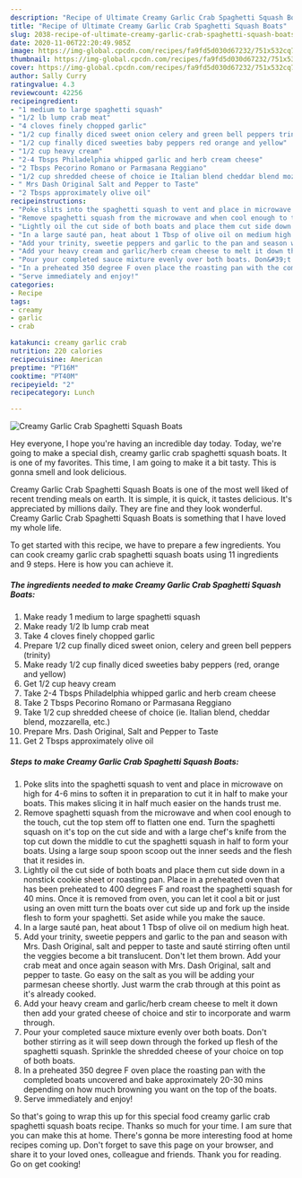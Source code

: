 ```yaml
---
description: "Recipe of Ultimate Creamy Garlic Crab Spaghetti Squash Boats"
title: "Recipe of Ultimate Creamy Garlic Crab Spaghetti Squash Boats"
slug: 2038-recipe-of-ultimate-creamy-garlic-crab-spaghetti-squash-boats
date: 2020-11-06T22:20:49.985Z
image: https://img-global.cpcdn.com/recipes/fa9fd5d030d67232/751x532cq70/creamy-garlic-crab-spaghetti-squash-boats-recipe-main-photo.jpg
thumbnail: https://img-global.cpcdn.com/recipes/fa9fd5d030d67232/751x532cq70/creamy-garlic-crab-spaghetti-squash-boats-recipe-main-photo.jpg
cover: https://img-global.cpcdn.com/recipes/fa9fd5d030d67232/751x532cq70/creamy-garlic-crab-spaghetti-squash-boats-recipe-main-photo.jpg
author: Sally Curry
ratingvalue: 4.3
reviewcount: 42256
recipeingredient:
- "1 medium to large spaghetti squash"
- "1/2 lb lump crab meat"
- "4 cloves finely chopped garlic"
- "1/2 cup finally diced sweet onion celery and green bell peppers trinity"
- "1/2 cup finally diced sweeties baby peppers red orange and yellow"
- "1/2 cup heavy cream"
- "2-4 Tbsps Philadelphia whipped garlic and herb cream cheese"
- "2 Tbsps Pecorino Romano or Parmasana Reggiano"
- "1/2 cup shredded cheese of choice ie Italian blend cheddar blend mozzarella etc"
- " Mrs Dash Original Salt and Pepper to Taste"
- "2 Tbsps approximately olive oil"
recipeinstructions:
- "Poke slits into the spaghetti squash to vent and place in microwave on high for 4-6 mins to soften it in preparation to cut it in half to make your boats. This makes slicing it in half much easier on the hands trust me."
- "Remove spaghetti squash from the microwave and when cool enough to the touch, cut the top stem off to flatten one end. Turn the spaghetti squash on it&#39;s top on the cut side and with a large chef&#39;s knife from the top cut down the middle to cut the spaghetti squash in half to form your boats. Using a large soup spoon scoop out the inner seeds and the flesh that it resides in."
- "Lightly oil the cut side of both boats and place them cut side down in a nonstick cookie sheet or roasting pan. Place in a preheated oven that has been preheated to 400 degrees F and roast the spaghetti squash for 40 mins. Once it is removed from oven, you can let it cool a bit or just using an oven mitt turn the boats over cut side up and fork up the inside flesh to form your spaghetti. Set aside while you make the sauce."
- "In a large sauté pan, heat about 1 Tbsp of olive oil on medium high heat."
- "Add your trinity, sweetie peppers and garlic to the pan and season with Mrs. Dash Original, salt and pepper to taste and sauté stirring often until the veggies become a bit translucent. Don&#39;t let them brown. Add your crab meat and once again season with Mrs. Dash Original, salt and pepper to taste. Go easy on the salt as you will be adding your parmesan cheese shortly. Just warm the crab through at this point as it&#39;s already cooked."
- "Add your heavy cream and garlic/herb cream cheese to melt it down then add your grated cheese of choice and stir to incorporate and warm through."
- "Pour your completed sauce mixture evenly over both boats. Don&#39;t bother stirring as it will seep down through the forked up flesh of the spaghetti squash. Sprinkle the shredded cheese of your choice on top of both boats."
- "In a preheated 350 degree F oven place the roasting pan with the completed boats uncovered and bake approximately 20-30 mins depending on how much browning you want on the top of the boats."
- "Serve immediately and enjoy!"
categories:
- Recipe
tags:
- creamy
- garlic
- crab

katakunci: creamy garlic crab 
nutrition: 220 calories
recipecuisine: American
preptime: "PT16M"
cooktime: "PT40M"
recipeyield: "2"
recipecategory: Lunch

---
```



![Creamy Garlic Crab Spaghetti Squash Boats](https://img-global.cpcdn.com/recipes/fa9fd5d030d67232/751x532cq70/creamy-garlic-crab-spaghetti-squash-boats-recipe-main-photo.jpg)

Hey everyone, I hope you're having an incredible day today. Today, we're going to make a special dish, creamy garlic crab spaghetti squash boats. It is one of my favorites. This time, I am going to make it a bit tasty. This is gonna smell and look delicious.

Creamy Garlic Crab Spaghetti Squash Boats is one of the most well liked of recent trending meals on earth. It is simple, it is quick, it tastes delicious. It's appreciated by millions daily. They are fine and they look wonderful. Creamy Garlic Crab Spaghetti Squash Boats is something that I have loved my whole life.




To get started with this recipe, we have to prepare a few ingredients. You can cook creamy garlic crab spaghetti squash boats using 11 ingredients and 9 steps. Here is how you can achieve it.

<!--inarticleads1-->

##### The ingredients needed to make Creamy Garlic Crab Spaghetti Squash Boats:

1. Make ready 1 medium to large spaghetti squash
1. Make ready 1/2 lb lump crab meat
1. Take 4 cloves finely chopped garlic
1. Prepare 1/2 cup finally diced sweet onion, celery and green bell peppers (trinity)
1. Make ready 1/2 cup finally diced sweeties baby peppers (red, orange and yellow)
1. Get 1/2 cup heavy cream
1. Take 2-4 Tbsps Philadelphia whipped garlic and herb cream cheese
1. Take 2 Tbsps Pecorino Romano or Parmasana Reggiano
1. Take 1/2 cup shredded cheese of choice (ie. Italian blend, cheddar blend, mozzarella, etc.)
1. Prepare  Mrs. Dash Original, Salt and Pepper to Taste
1. Get 2 Tbsps approximately olive oil




<!--inarticleads2-->

##### Steps to make Creamy Garlic Crab Spaghetti Squash Boats:

1. Poke slits into the spaghetti squash to vent and place in microwave on high for 4-6 mins to soften it in preparation to cut it in half to make your boats. This makes slicing it in half much easier on the hands trust me.
1. Remove spaghetti squash from the microwave and when cool enough to the touch, cut the top stem off to flatten one end. Turn the spaghetti squash on it&#39;s top on the cut side and with a large chef&#39;s knife from the top cut down the middle to cut the spaghetti squash in half to form your boats. Using a large soup spoon scoop out the inner seeds and the flesh that it resides in.
1. Lightly oil the cut side of both boats and place them cut side down in a nonstick cookie sheet or roasting pan. Place in a preheated oven that has been preheated to 400 degrees F and roast the spaghetti squash for 40 mins. Once it is removed from oven, you can let it cool a bit or just using an oven mitt turn the boats over cut side up and fork up the inside flesh to form your spaghetti. Set aside while you make the sauce.
1. In a large sauté pan, heat about 1 Tbsp of olive oil on medium high heat.
1. Add your trinity, sweetie peppers and garlic to the pan and season with Mrs. Dash Original, salt and pepper to taste and sauté stirring often until the veggies become a bit translucent. Don&#39;t let them brown. Add your crab meat and once again season with Mrs. Dash Original, salt and pepper to taste. Go easy on the salt as you will be adding your parmesan cheese shortly. Just warm the crab through at this point as it&#39;s already cooked.
1. Add your heavy cream and garlic/herb cream cheese to melt it down then add your grated cheese of choice and stir to incorporate and warm through.
1. Pour your completed sauce mixture evenly over both boats. Don&#39;t bother stirring as it will seep down through the forked up flesh of the spaghetti squash. Sprinkle the shredded cheese of your choice on top of both boats.
1. In a preheated 350 degree F oven place the roasting pan with the completed boats uncovered and bake approximately 20-30 mins depending on how much browning you want on the top of the boats.
1. Serve immediately and enjoy!




So that's going to wrap this up for this special food creamy garlic crab spaghetti squash boats recipe. Thanks so much for your time. I am sure that you can make this at home. There's gonna be more interesting food at home recipes coming up. Don't forget to save this page on your browser, and share it to your loved ones, colleague and friends. Thank you for reading. Go on get cooking!
